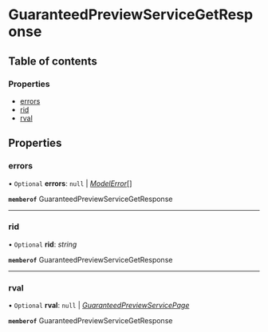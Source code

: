 # GuaranteedPreviewServiceGetResponse


## Table of contents

### Properties

- [errors](guaranteedpreviewservicegetresponse.md#errors)
- [rid](guaranteedpreviewservicegetresponse.md#rid)
- [rval](guaranteedpreviewservicegetresponse.md#rval)

## Properties

### errors

• `Optional` **errors**: ``null`` \| [*ModelError*](modelerror.md)[]

**`memberof`** GuaranteedPreviewServiceGetResponse

___

### rid

• `Optional` **rid**: *string*

**`memberof`** GuaranteedPreviewServiceGetResponse

___

### rval

• `Optional` **rval**: ``null`` \| [*GuaranteedPreviewServicePage*](guaranteedpreviewservicepage.md)

**`memberof`** GuaranteedPreviewServiceGetResponse
